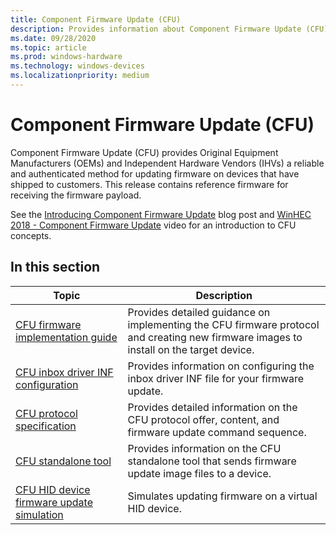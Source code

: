 ```yaml
---
title: Component Firmware Update (CFU) 
description: Provides information about Component Firmware Update (CFU)
ms.date: 09/28/2020
ms.topic: article
ms.prod: windows-hardware
ms.technology: windows-devices
ms.localizationpriority: medium
---
```


# Component Firmware Update (CFU)

Component Firmware Update (CFU) provides Original Equipment Manufacturers (OEMs) and Independent Hardware Vendors (IHVs) a reliable and authenticated method for updating firmware on devices that have shipped to customers. This release contains reference firmware for receiving the firmware payload.

See the [Introducing Component Firmware Update](https://blogs.windows.com/buildingapps/?p=54456) blog post and [WinHEC 2018 - Component Firmware Update](https://developer.microsoft.com/windows/hardware/events) video for an introduction to CFU concepts.

## In this section

| Topic | Description |
|--|--|
| [CFU firmware implementation guide](cfu-firmware-implementation-guide.md) | Provides detailed guidance on implementing the CFU firmware protocol and creating new firmware images to install on the target device. |
| [CFU inbox driver INF configuration](cfu-inbox-driver-inf-configuration.md) | Provides information on configuring the inbox driver INF file for your firmware update. |
| [CFU protocol specification](cfu-specification.md) | Provides detailed information on the CFU protocol offer, content, and firmware update command sequence. |
| [CFU standalone tool](cfu-standalone-tool.md) | Provides information on the CFU standalone tool that sends firmware update image files to a device. |
| [CFU HID device firmware update simulation](cfu-firmware-update-simulation.md) | Simulates updating firmware on a virtual HID device. |
